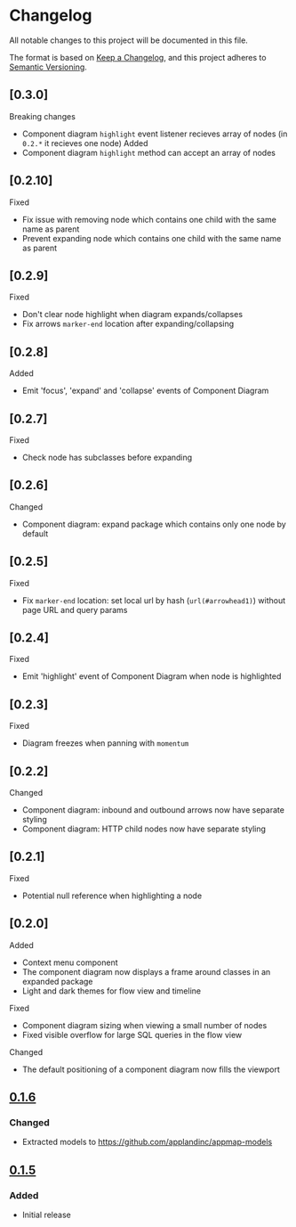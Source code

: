 # Changelog
All notable changes to this project will be documented in this file.

The format is based on [Keep a Changelog](https://keepachangelog.com/en/1.0.0/),
and this project adheres to [Semantic Versioning](https://semver.org/spec/v2.0.0.html).

## [0.3.0]
Breaking changes
- Component diagram `highlight` event listener recieves array of nodes (in `0.2.*` it recieves one node)
Added
- Component diagram `highlight` method can accept an array of nodes

## [0.2.10]
Fixed
- Fix issue with removing node which contains one child with the same name as parent
- Prevent expanding node which contains one child with the same name as parent

## [0.2.9]
Fixed
- Don't clear node highlight when diagram expands/collapses
- Fix arrows `marker-end` location after expanding/collapsing

## [0.2.8]
Added
- Emit 'focus', 'expand' and 'collapse' events of Component Diagram

## [0.2.7]
Fixed
- Check node has subclasses before expanding

## [0.2.6]
Changed
- Component diagram: expand package which contains only one node by default

## [0.2.5]
Fixed
- Fix `marker-end` location: set local url by hash (`url(#arrowhead1)`) without page URL and query params

## [0.2.4]
Fixed
- Emit 'highlight' event of Component Diagram when node is highlighted

## [0.2.3]
Fixed
- Diagram freezes when panning with `momentum`

## [0.2.2]
Changed
- Component diagram: inbound and outbound arrows now have separate styling
- Component diagram: HTTP child nodes now have separate styling

## [0.2.1]
Fixed
- Potential null reference when highlighting a node

## [0.2.0]
Added
- Context menu component
- The component diagram now displays a frame around classes in an expanded package
- Light and dark themes for flow view and timeline

Fixed
- Component diagram sizing when viewing a small number of nodes
- Fixed visible overflow for large SQL queries in the flow view

Changed
- The default positioning of a component diagram now fills the viewport


## [0.1.6]
### Changed
- Extracted models to https://github.com/applandinc/appmap-models

## [0.1.5]
### Added
- Initial release

[0.1.6]: https://github.com/applandinc/d3-appmap/compare/tag/v0.1.5...v0.1.6
[0.1.5]: https://github.com/applandinc/d3-appmap/releases/tag/v0.1.5
